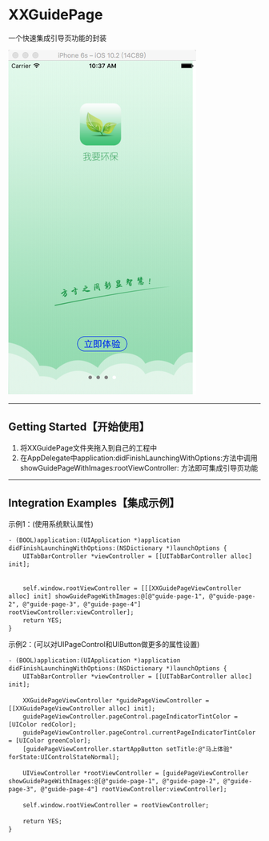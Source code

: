 # XXGuidePage

一个快速集成引导页功能的封装

![效果图](https://github.com/mengday/XXGuidePage/blob/master/XXGuidePageExample/XXGuidePageExample/SnapShot.png)

---
## Getting Started【开始使用】

1. 将XXGuidePage文件夹拖入到自己的工程中
2. 在AppDelegate中application:didFinishLaunchingWithOptions:方法中调用 showGuidePageWithImages:rootViewController: 方法即可集成引导页功能


---
## Integration Examples【集成示例】

示例1：(使用系统默认属性)
```objc
- (BOOL)application:(UIApplication *)application didFinishLaunchingWithOptions:(NSDictionary *)launchOptions {
    UITabBarController *viewController = [[UITabBarController alloc] init];


    self.window.rootViewController = [[[XXGuidePageViewController alloc] init] showGuidePageWithImages:@[@"guide-page-1", @"guide-page-2", @"guide-page-3", @"guide-page-4"] rootViewController:viewController];
    return YES;
}
```


示例2：(可以对UIPageControl和UIButton做更多的属性设置)

```objc
- (BOOL)application:(UIApplication *)application didFinishLaunchingWithOptions:(NSDictionary *)launchOptions {
    UITabBarController *viewController = [[UITabBarController alloc] init];

    XXGuidePageViewController *guidePageViewController = [[XXGuidePageViewController alloc] init];
    guidePageViewController.pageControl.pageIndicatorTintColor = [UIColor redColor];
    guidePageViewController.pageControl.currentPageIndicatorTintColor = [UIColor greenColor];
    [guidePageViewController.startAppButton setTitle:@"马上体验" forState:UIControlStateNormal];

    UIViewController *rootViewController = [guidePageViewController showGuidePageWithImages:@[@"guide-page-1", @"guide-page-2", @"guide-page-3", @"guide-page-4"] rootViewController:viewController];

    self.window.rootViewController = rootViewController;

    return YES;
}
```


